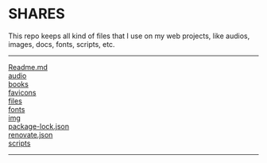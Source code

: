 # SHARES
This repo keeps all kind of files that I use on my web projects, like audios, images, docs, fonts, scripts, etc.

---------------------------
[Readme.md](Readme.md)<br>
[audio](audio)<br>
[books](books)<br>
[favicons](favicons)<br>
[files](files)<br>
[fonts](fonts)<br>
[img](img)<br>
[package-lock.json](package-lock.json)<br>
[renovate.json](renovate.json)<br>
[scripts](scripts)<br>

---------------------------

